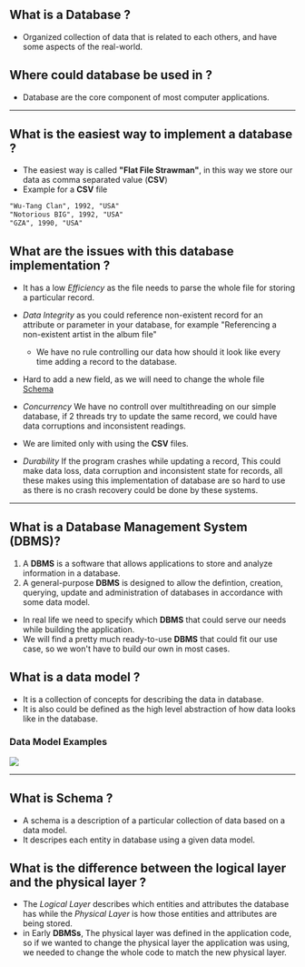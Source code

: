 ## What is a Database ? 
- Organized collection of data that is related to each others, and have some aspects of the real-world.
## Where could database be used in ?
- Database are the core component of most computer applications.
---
## What is the easiest way to implement a database ? 
- The easiest way is called **"Flat File Strawman"**, in this way we store our data as comma separated value (**CSV**) 
- Example for a **CSV** file
```txt
"Wu-Tang Clan", 1992, "USA"
"Notorious BIG", 1992, "USA"
"GZA", 1990, "USA"
```

## What are the issues with this database implementation ? 
- It has a low *Efficiency* as the file needs to parse the whole file for storing a particular record.
- *Data Integrity* as you could reference non-existent record for an attribute or parameter in your database, for example "Referencing a non-existent artist in the album file" 
    - We have no rule controlling our data how should it look like every time adding a record to the database.
- Hard to add a new field, as we will need to change the whole file [Schema](/Lecture-1/Relational%20Model%20&%20Algebra.md#L41)

- *Concurrency* We have no controll over multithreading on our simple database, if 2 threads try to update the same record, we could have data corruptions and inconsistent readings.

- We are limited only with using the **CSV** files.

- *Durability* If the program crashes while updating a record, This could make data loss, data corruption and inconsistent state  for records, all these makes using this implementation of database are so hard to use as there is no crash recovery could be done by these systems.

--- 
## What is a Database Management System (DBMS)? 
1.  A **DBMS** is a software that allows applications to store and analyze information in a database.
2. A general-purpose **DBMS** is designed to allow the defintion, creation, querying, update and administration of databases in accordance with some data model.

- In real life we need to specify which **DBMS** that could serve our needs while building the application.
- We will find a pretty much ready-to-use **DBMS** that could fit our use case, so we won't have to build our own in most cases.

## What is a data model ? 
- It is a collection of concepts for describing the data in database.
- It is also could be defined as the high level abstraction of how data looks like in the database.
### Data Model Examples
![](https://static.javatpoint.com/dbms/images/data-models.png)

---
## What is Schema ?
- A schema is a description of a particular collection of data based on a data model.
- It descripes each entity in database using a given data model.

## What is the difference between the logical layer and the physical layer ? 
- The *Logical Layer* describes which entities and attributes the database has while the *Physical Layer* is how those entities and attributes are being stored.
- in Early **DBMSs**, The physical layer was defined in the application code, so if we wanted to change the physical layer the application was using, we needed to change the whole code to match the new physical layer.

